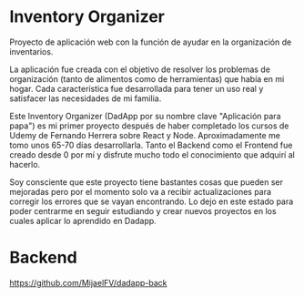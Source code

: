 # Inventory Organizer
Proyecto de aplicación web con la función de ayudar en la organización de inventarios.

La aplicación fue creada con el objetivo de resolver los problemas de organización (tanto de alimentos como de herramientas) que había en mi hogar. Cada característica fue desarrollada para tener un uso real y satisfacer las necesidades de mi familia.

Este Inventory Organizer (DadApp por su nombre clave "Aplicación para papa") es mi primer proyecto después de haber completado los cursos de Udemy de Fernando Herrera sobre React y Node. Aproximadamente me tomo unos 65-70 días desarrollarla. Tanto el Backend como el Frontend fue creado desde 0 por mí y disfrute mucho todo el conocimiento que adquirí al hacerlo.

Soy consciente que este proyecto tiene bastantes cosas que pueden ser mejoradas pero por el momento solo va a recibir actualizaciones para corregir los errores que se vayan encontrando. Lo dejo en este estado para poder centrarme en seguir estudiando y crear nuevos proyectos en los cuales aplicar lo aprendido en Dadapp.

# Backend
https://github.com/MijaelFV/dadapp-back
